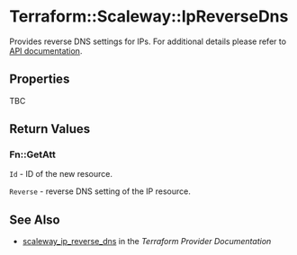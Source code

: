 # Terraform::Scaleway::IpReverseDns

Provides reverse DNS settings for IPs.
For additional details please refer to [API documentation](https://developer.scaleway.com/#ips).

## Properties

TBC

## Return Values

### Fn::GetAtt

`Id` - ID of the new resource.

`Reverse` - reverse DNS setting of the IP resource.

## See Also

* [scaleway_ip_reverse_dns](https://www.terraform.io/docs/providers/scaleway/r/ip_reverse_dns.html) in the _Terraform Provider Documentation_